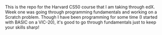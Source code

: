 This is the repo for the Harvard CS50 course that I am taking through edX. Week one was going through programming fundamentals and working on a Scratch problem. Though I have been programming for some time (I started with BASIC on a VIC-20), it's good to go through fundamentals just to keep your skills sharp!
